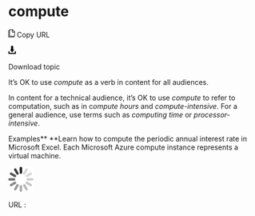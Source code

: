 ﻿# compute

![Copy URL](media/compute/Copy.png)
Copy URL

![Download](media/compute/Download.png)

Download topic

It’s OK to use *compute* as a verb in content for all audiences.

In content for a technical audience, it’s OK to use *compute* to refer to computation, such as in c*ompute hours* and *compute-intensive*. For a general audience, use terms such as *computing time* or *processor-intensive*.

Examples**
**Learn how to compute the periodic annual interest rate in Microsoft Excel. 
Each Microsoft Azure compute instance represents a virtual machine.

![In progress](media/compute/activity-large.gif)

URL :
